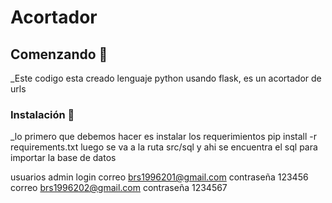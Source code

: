 # Acortador

## Comenzando 🚀
 _Este codigo esta creado lenguaje python usando flask, es un acortador de urls 
### Instalación 🔧
_lo primero que debemos hacer es instalar los requerimientos
 pip install -r requirements.txt
luego se va a la ruta src/sql 
y ahi se encuentra el sql para importar la base de datos

usuarios admin login
correo
brs1996201@gmail.com
contraseña
123456
correo
brs1996202@gmail.com
contraseña
1234567




